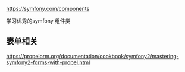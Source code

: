 https://symfony.com/components

学习优秀的symfony 组件类


## 表单相关

https://propelorm.org/documentation/cookbook/symfony2/mastering-symfony2-forms-with-propel.html
